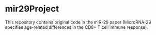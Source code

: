 # mir29Project
This repository contains original code in the miR-29 paper (MicroRNA-29 specifies age-related differences in the CD8+ T cell immune response).
